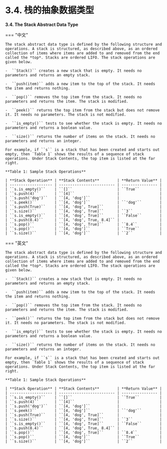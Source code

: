 # 3.4. 栈的抽象数据类型

**3.4. The Stack Abstract Data Type**

=== "中文"

    The stack abstract data type is defined by the following structure and operations. A stack is structured, as described above, as an ordered collection of items where items are added to and removed from the end called the *top*. Stacks are ordered LIFO. The stack operations are given below.
    
    -  ``Stack()`` creates a new stack that is empty. It needs no parameters and returns an empty stack.
    
    -  ``push(item)`` adds a new item to the top of the stack. It needs the item and returns nothing.
    
    -  ``pop()`` removes the top item from the stack. It needs no parameters and returns the item. The stack is modified.
    
    -  ``peek()`` returns the top item from the stack but does not remove it. It needs no parameters. The stack is not modified.
    
    -  ``is_empty()`` tests to see whether the stack is empty. It needs no parameters and returns a boolean value.
    
    -  ``size()`` returns the number of items on the stack. It needs no parameters and returns an integer.
    
    For example, if ``s`` is a stack that has been created and starts out empty, then `Table 1` shows the results of a sequence of stack operations. Under Stack Contents, the top item is listed at the far right.
    
    **Table 1: Sample Stack Operations**
    
    | **Stack Operation** | **Stack Contents**        | **Return Value** |
    | ------------------- | ------------------------- | ---------------- |
    | ``s.is_empty()``    | ``[]``                    | ``True``         |
    | ``s.push(4)``       | ``[4]``                   |                  |
    | ``s.push('dog')``   | ``[4, 'dog']``            |                  |
    | ``s.peek()``        | ``[4, 'dog']``            | ``'dog'``        |
    | ``s.push(True)``    | ``[4, 'dog', True]``      |                  |
    | ``s.size()``        | ``[4, 'dog', True]``      | ``3``            |
    | ``s.is_empty()``    | ``[4, 'dog', True]``      | ``False``        |
    | ``s.push(8.4)``     | ``[4, 'dog', True, 8.4]`` |                  |
    | ``s.pop()``         | ``[4, 'dog', True]``      | ``8.4``          |
    | ``s.pop()``         | ``[4, 'dog']``            | ``True``         |
    | ``s.size()``        | ``[4, 'dog']``            | ``2``            |
    

=== "英文"

    The stack abstract data type is defined by the following structure and operations. A stack is structured, as described above, as an ordered collection of items where items are added to and removed from the end called the *top*. Stacks are ordered LIFO. The stack operations are given below.
    
    -  ``Stack()`` creates a new stack that is empty. It needs no parameters and returns an empty stack.
    
    -  ``push(item)`` adds a new item to the top of the stack. It needs the item and returns nothing.
    
    -  ``pop()`` removes the top item from the stack. It needs no parameters and returns the item. The stack is modified.
    
    -  ``peek()`` returns the top item from the stack but does not remove it. It needs no parameters. The stack is not modified.
    
    -  ``is_empty()`` tests to see whether the stack is empty. It needs no parameters and returns a boolean value.
    
    -  ``size()`` returns the number of items on the stack. It needs no parameters and returns an integer.
    
    For example, if ``s`` is a stack that has been created and starts out empty, then `Table 1` shows the results of a sequence of stack operations. Under Stack Contents, the top item is listed at the far right.
    
    **Table 1: Sample Stack Operations**
    
    | **Stack Operation** | **Stack Contents**        | **Return Value** |
    | ------------------- | ------------------------- | ---------------- |
    | ``s.is_empty()``    | ``[]``                    | ``True``         |
    | ``s.push(4)``       | ``[4]``                   |                  |
    | ``s.push('dog')``   | ``[4, 'dog']``            |                  |
    | ``s.peek()``        | ``[4, 'dog']``            | ``'dog'``        |
    | ``s.push(True)``    | ``[4, 'dog', True]``      |                  |
    | ``s.size()``        | ``[4, 'dog', True]``      | ``3``            |
    | ``s.is_empty()``    | ``[4, 'dog', True]``      | ``False``        |
    | ``s.push(8.4)``     | ``[4, 'dog', True, 8.4]`` |                  |
    | ``s.pop()``         | ``[4, 'dog', True]``      | ``8.4``          |
    | ``s.pop()``         | ``[4, 'dog']``            | ``True``         |
    | ``s.size()``        | ``[4, 'dog']``            | ``2``            |
    